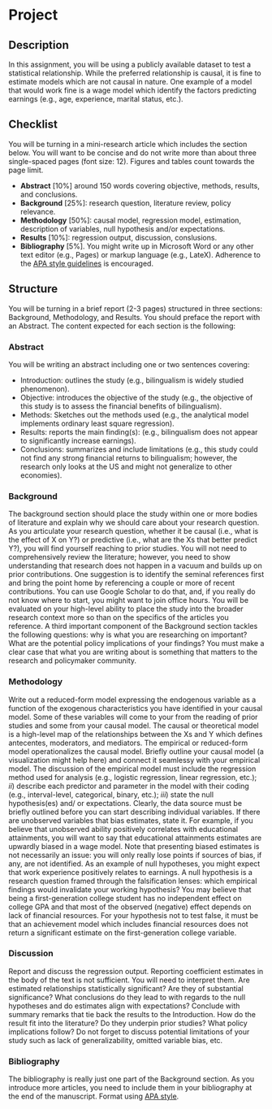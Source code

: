 # Project

## Description

In this assignment, you will be using a publicly available dataset to test a statistical relationship. While the preferred relationship is causal, it is fine to estimate models which are not causal in nature. One example of a model that would work fine is a wage model which identify the factors predicting earnings (e.g., age, experience, marital status, etc.).

## Checklist
You will be turning in a mini-research article which includes the section below. You will want to be concise and do not write more than about three single-spaced pages (font size: 12). Figures and tables count towards the page limit.

- **Abstract** [10%] around 150 words covering objective, methods, results, and conclusions.
- **Background** [25%]: research question, literature review, policy relevance.
- **Methodology** [50%]: causal model, regression model, estimation, description of variables, null hypothesis and/or expectations.
- **Results** [10%]: regression output, discussion, conslusions.
- **Bibliography** [5%].
You might write up in Microsoft Word or any other text editor (e.g., Pages) or markup language (e.g., LateX). Adherence to the [APA style guidelines](https://apastyle.apa.org) is encouraged.

## Structure

You will be turning in a brief report (2-3 pages) structured in three sections: Background, Methodology, and Results. You should preface the report with an Abstract. The content expected for each section is the following:

### Abstract
You will be writing an abstract including one or two sentences covering:
- Introduction: outlines the study (e.g., bilingualism is widely studied phenomenon).
- Objective: introduces the objective of the study (e.g., the objective of this study is to assess the financial benefits of bilingualism).
- Methods: Sketches out the methods used (e.g., the analytical model implements ordinary least square regression).
- Results: reports the main finding(s): (e.g., bilingualism does not appear to significantly increase earnings).
- Conclusions: summarizes and include limitations (e.g., this study could not find any strong financial returns to bilingualism; however, the research only looks at the US and might not generalize to other economies).

### Background
The background section should place the study within one or more bodies of literature and explain why we should care about your research question. As you articulate your research question, whether it be causal (i.e., what is the effect of X on Y?) or predictive (i.e., what are the Xs that better predict Y?), you will find yourself reaching to prior studies. You will not need to comprehensively review the literature; however, you need to show understanding that research does not happen in a vacuum and builds up on prior contributions. One suggestion is to identify the seminal references first and bring the point home by referencing a couple or more of recent contributions. You can use Google Scholar to do that, and, if you really do not know where to start, you might want to join office hours. You will be evaluated on your high-level ability to place the study into the broader research context more so than on the specifics of the articles you reference.
A third important component of the Background section tackles the following questions: why is what you are researching on important? What are the potential policy implications of your findings? You must make a clear case that what you are writing about is something that matters to the research and policymaker community.

### Methodology
Write out a reduced-form model expressing the endogenous variable as a function of the exogenous characteristics you have identified in your causal model. Some of these variables will come to your from the reading of prior studies and some from your causal model. The causal or theoretical model is a high-level map of the relationships between the Xs and Y which defines antecentes, moderators, and mediators. The empirical or reduced-form model operationalizes the causal model. Briefly outline your causal model (a visualization might help here) and connect it seamlessy with your empirical model.
The discussion of the empirical model must include the regression method used for analysis (e.g., logistic regression, linear regression, etc.); *ii*) describe each predictor and parameter in the model with their coding (e.g., interval-level, categorical, binary, etc.); *iii*) state the null hypothesis(es) and/ or expectations. Clearly, the data source must be briefly outlined before you can start describing individual variables. If there are unobserved variables that bias estimates, state it. For example, if you believe that unobserved ability positively correlates with educational attainments, you will want to say that educational attainments estimates are upwardly biased in a wage model. Note that presenting biased estimates is not necessarily an issue: you will only really lose points if sources of bias, if any, are not identified.
As an example of null hypotheses, you might expect that work experience positively relates to earnings. A null hypothesis is a research question framed through the falsification lenses: which empirical findings would invalidate your working hypothesis? You may believe that being a first-generation college student has no independent effect on college GPA and that most of the observed (negative) effect depends on lack of financial resources. For your hypothesis not to test false, it must be that an achievement model which includes financial resources does not return a significant estimate on the first-generation college variable.

### Discussion
Report and discuss the regression output. Reporting coefficient estimates in the body of the text is not sufficient. You will need to interpret them. Are estimated relationships statistically significant? Are they of substantial significance? What conclusions do they lead to with regards to the null hypotheses and do estimates align with expectations?
Conclude with summary remarks that tie back the results to the Introduction. How do the result fit into the literature? Do they underpin prior studies? What policy implications follow? Do not forget to discuss potential limitations of your study such as lack of generalizability, omitted variable bias, etc.

### Bibliography
The bibliography is really just one part of the Background section. As you introduce more articles, you need to include them in your bibliography at the end of the manuscript. Format using [APA style](https://apastyle.apa.org).